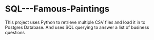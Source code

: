 # SQL---Famous-Paintings
This project uses Python to retrieve multiple CSV files and load it in to Postgres Database. And uses SQL querying to answer a list of business questions
